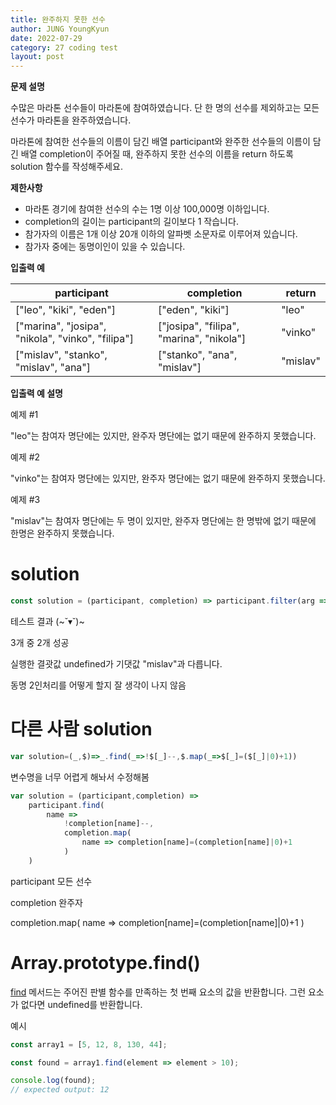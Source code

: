 ```yaml
---
title: 완주하지 못한 선수
author: JUNG YoungKyun
date: 2022-07-29
category: 27 coding test
layout: post
---
```


**문제 설명**

수많은 마라톤 선수들이 마라톤에 참여하였습니다. 단 한 명의 선수를 제외하고는 모든 선수가 마라톤을 완주하였습니다.

마라톤에 참여한 선수들의 이름이 담긴 배열 participant와 완주한 선수들의 이름이 담긴 배열 completion이 주어질 때, 완주하지 못한 선수의 이름을 return 하도록 solution 함수를 작성해주세요.

**제한사항**

- 마라톤 경기에 참여한 선수의 수는 1명 이상 100,000명 이하입니다.
- completion의 길이는 participant의 길이보다 1 작습니다.
- 참가자의 이름은 1개 이상 20개 이하의 알파벳 소문자로 이루어져 있습니다.
- 참가자 중에는 동명이인이 있을 수 있습니다.

**입출력 예**

|participant|	completion|	return|
|---|---|---|
|["leo", "kiki", "eden"]|	["eden", "kiki"]|	"leo"|
|["marina", "josipa", "nikola", "vinko", "filipa"]|	["josipa", "filipa", "marina", "nikola"]|	"vinko"|
|["mislav", "stanko", "mislav", "ana"]|	["stanko", "ana", "mislav"]|	"mislav"|

**입출력 예 설명**

예제 #1

"leo"는 참여자 명단에는 있지만, 완주자 명단에는 없기 때문에 완주하지 못했습니다.

예제 #2

"vinko"는 참여자 명단에는 있지만, 완주자 명단에는 없기 때문에 완주하지 못했습니다.

예제 #3

"mislav"는 참여자 명단에는 두 명이 있지만, 완주자 명단에는 한 명밖에 없기 때문에 한명은 완주하지 못했습니다.

# solution
```javascript
const solution = (participant, completion) => participant.filter(arg => !completion.includes(arg))[0];
```


테스트 결과 (~˘▾˘)~

3개 중 2개 성공

실행한 결괏값 undefined가 기댓값 "mislav"과 다릅니다.

동명 2인처리를 어떻게 할지 잘 생각이 나지 않음

# 다른 사람 solution

```javascript
var solution=(_,$)=>_.find(_=>!$[_]--,$.map(_=>$[_]=($[_]|0)+1))
```

변수명을 너무 어렵게 해놔서 수정해봄

```javascript
var solution = (participant,completion) =>
    participant.find(
        name =>
            !completion[name]--,
            completion.map(
                name => completion[name]=(completion[name]|0)+1
            )
    )
```

participant 모든 선수

completion 완주자

completion.map(
    name => completion[name]=(completion[name]|0)+1
)


# Array.prototype.find()

[find](https://developer.mozilla.org/ko/docs/Web/JavaScript/Reference/Global_Objects/Array/find)
메서드는 주어진 판별 함수를 만족하는 첫 번째 요소의 값을 반환합니다. 그런 요소가 없다면 undefined를 반환합니다.

예시
```javascript
const array1 = [5, 12, 8, 130, 44];

const found = array1.find(element => element > 10);

console.log(found);
// expected output: 12
```

